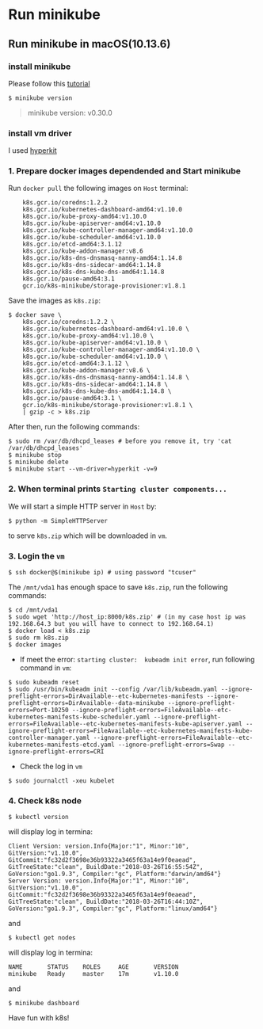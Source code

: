 # Run minikube

## Run minikube in macOS(10.13.6)

### install minikube

Please follow this [tutorial](https://kubernetes.io/docs/tutorials/hello-minikube/)

```
$ minikube version
```
  > minikube version: v0.30.0

### install vm driver

I used [hyperkit](https://github.com/kubernetes/minikube/blob/master/docs/drivers.md#hyperkit-driver)

### 1. Prepare docker images dependended and Start minikube

Run `docker pull` the following images on `Host` terminal:

```
	k8s.gcr.io/coredns:1.2.2
	k8s.gcr.io/kubernetes-dashboard-amd64:v1.10.0
	k8s.gcr.io/kube-proxy-amd64:v1.10.0
	k8s.gcr.io/kube-apiserver-amd64:v1.10.0
	k8s.gcr.io/kube-controller-manager-amd64:v1.10.0
	k8s.gcr.io/kube-scheduler-amd64:v1.10.0
	k8s.gcr.io/etcd-amd64:3.1.12
	k8s.gcr.io/kube-addon-manager:v8.6
	k8s.gcr.io/k8s-dns-dnsmasq-nanny-amd64:1.14.8
	k8s.gcr.io/k8s-dns-sidecar-amd64:1.14.8
	k8s.gcr.io/k8s-dns-kube-dns-amd64:1.14.8
	k8s.gcr.io/pause-amd64:3.1
	gcr.io/k8s-minikube/storage-provisioner:v1.8.1
```

Save the images as `k8s.zip`:
```
$ docker save \
	k8s.gcr.io/coredns:1.2.2 \
	k8s.gcr.io/kubernetes-dashboard-amd64:v1.10.0 \
	k8s.gcr.io/kube-proxy-amd64:v1.10.0 \
	k8s.gcr.io/kube-apiserver-amd64:v1.10.0 \
	k8s.gcr.io/kube-controller-manager-amd64:v1.10.0 \
	k8s.gcr.io/kube-scheduler-amd64:v1.10.0 \
	k8s.gcr.io/etcd-amd64:3.1.12 \
	k8s.gcr.io/kube-addon-manager:v8.6 \
	k8s.gcr.io/k8s-dns-dnsmasq-nanny-amd64:1.14.8 \
	k8s.gcr.io/k8s-dns-sidecar-amd64:1.14.8 \
	k8s.gcr.io/k8s-dns-kube-dns-amd64:1.14.8 \
	k8s.gcr.io/pause-amd64:3.1 \
	gcr.io/k8s-minikube/storage-provisioner:v1.8.1 \
	| gzip -c > k8s.zip
```

After then, run the following commands:
```
$ sudo rm /var/db/dhcpd_leases # before you remove it, try 'cat /var/db/dhcpd_leases'
$ minikube stop
$ minikube delete
$ minikube start --vm-driver=hyperkit -v=9
```

### 2. When terminal prints `Starting cluster components...`
We will start a simple HTTP server in `Host` by:

```
$ python -m SimpleHTTPServer
```

to serve `k8s.zip` which will be downloaded in `vm`.

### 3. Login the `vm`

```
$ ssh docker@$(minikube ip) # using password "tcuser"
```

The `/mnt/vda1` has enough space to save `k8s.zip`, run the following commands:

```
$ cd /mnt/vda1
$ sudo wget 'http://host_ip:8000/k8s.zip' # (in my case host ip was 192.168.64.3 but you will have to connect to 192.168.64.1)
$ docker load < k8s.zip
$ sudo rm k8s.zip
$ docker images
```

* If meet the error: `starting cluster:  kubeadm init error`, run following command in `vm`:
```
$ sudo kubeadm reset
$ sudo /usr/bin/kubeadm init --config /var/lib/kubeadm.yaml --ignore-preflight-errors=DirAvailable--etc-kubernetes-manifests --ignore-preflight-errors=DirAvailable--data-minikube --ignore-preflight-errors=Port-10250 --ignore-preflight-errors=FileAvailable--etc-kubernetes-manifests-kube-scheduler.yaml --ignore-preflight-errors=FileAvailable--etc-kubernetes-manifests-kube-apiserver.yaml --ignore-preflight-errors=FileAvailable--etc-kubernetes-manifests-kube-controller-manager.yaml --ignore-preflight-errors=FileAvailable--etc-kubernetes-manifests-etcd.yaml --ignore-preflight-errors=Swap --ignore-preflight-errors=CRI

```

<!-- ```
$ sudo /usr/bin/kubeadm alpha phase addon kube-dns
``` -->

* Check the log in `vm`
```
$ sudo journalctl -xeu kubelet
```

### 4. Check k8s node

```
$ kubectl version
```

will display log in termina:

```
Client Version: version.Info{Major:"1", Minor:"10", GitVersion:"v1.10.0", GitCommit:"fc32d2f3698e36b93322a3465f63a14e9f0eaead", GitTreeState:"clean", BuildDate:"2018-03-26T16:55:54Z", GoVersion:"go1.9.3", Compiler:"gc", Platform:"darwin/amd64"}
Server Version: version.Info{Major:"1", Minor:"10", GitVersion:"v1.10.0", GitCommit:"fc32d2f3698e36b93322a3465f63a14e9f0eaead", GitTreeState:"clean", BuildDate:"2018-03-26T16:44:10Z", GoVersion:"go1.9.3", Compiler:"gc", Platform:"linux/amd64"}
```

and

```
$ kubectl get nodes
```

will display log in termina:

```
NAME       STATUS    ROLES     AGE       VERSION
minikube   Ready     master    17m       v1.10.0
```

and
```
$ minikube dashboard
```

Have fun with k8s!
